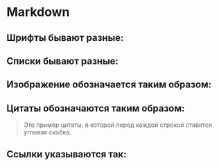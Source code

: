 # Markdown 
## Шрифты бывают разные:


## Списки бывают разные:

## Изображение обозначается таким образом:

## Цитаты обозначаются таким образом:
>Это пример цитаты,
>в которой перед каждой строкой
>ставится угловая скобка.

## Ссылки указываются так:


